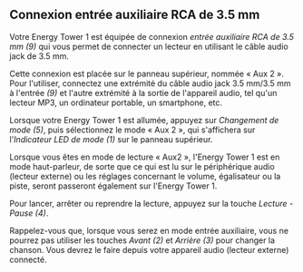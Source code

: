 ## Connexion entrée auxiliaire RCA de 3.5 mm

Votre Energy Tower 1 est équipée de connexion *entrée auxiliaire RCA de 3.5 mm (9)* qui vous permet de connecter un lecteur en utilisant le câble audio jack de 3.5 mm.

Cette connexion est placée sur le panneau supérieur, nommée « Aux 2 ». Pour l'utiliser, connectez une extrémité du câble audio jack 3.5 mm/3.5 mm à l'entrée *(9)* et l'autre extrémité à la sortie de l'appareil audio, tel qu'un lecteur MP3, un ordinateur portable, un smartphone, etc. 

Lorsque votre Energy Tower 1 est allumée, appuyez sur *Changement de mode (5)*, puis sélectionnez le mode « Aux 2 », qui s'affichera sur l'*Indicateur LED de mode (1)* sur le panneau supérieur.

Lorsque vous êtes en mode de lecture « Aux2 », l'Energy Tower 1 est en mode haut-parleur, de sorte que ce qui est lu sur le périphérique audio (lecteur externe) ou les réglages concernant le volume, égalisateur ou la piste, seront passeront également sur l'Energy Tower 1.

Pour lancer, arrêter ou reprendre la lecture, appuyez sur la touche *Lecture - Pause (4)*.

Rappelez-vous que, lorsque vous serez en mode entrée auxiliaire, vous ne pourrez pas utiliser les touches *Avant (2)* et *Arrière (3)* pour changer la chanson. Vous devrez le faire depuis votre appareil audio (lecteur externe) connecté.
